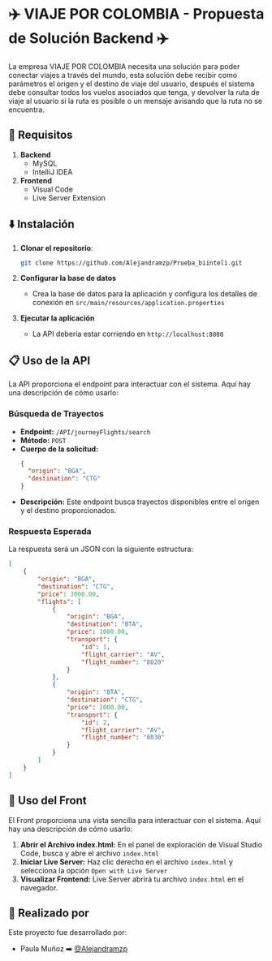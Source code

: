 # ✈️ VIAJE POR COLOMBIA - Propuesta de Solución Backend ✈️

La empresa VIAJE POR COLOMBIA necesita una solución para poder conectar viajes a través del mundo, esta solución debe recibir como parámetros el origen y el destino de viaje del usuario, después el sistema debe consultar todos los vuelos asociados que tenga, y devolver la ruta de viaje al usuario si la ruta es posible o un mensaje avisando que la ruta no se encuentra.

## 📜 Requisitos

1. **Backend**
   - MySQL
   - IntelliJ IDEA
2. **Frontend**
   - Visual Code
   - Live Server Extension

## ⬇️ Instalación

1. **Clonar el repositorio**:
   ```bash
   git clone https://github.com/Alejandramzp/Prueba_biinteli.git
   
2. **Configurar la base de datos**
   - Crea la base de datos para la aplicación y configura los detalles de conexión en ```src/main/resources/application.properties ```
     
3. **Ejecutar la aplicación**
   - La API debería estar corriendo en ```http://localhost:8080```
  
## 📋 Uso de la API
La API proporciona el endpoint para interactuar con el sistema. Aquí hay una descripción de cómo usarlo:

### Búsqueda de Trayectos
- **Endpoint:** ```/API/journeyFlights/search```
- **Método:** ```POST```
- **Cuerpo de la solicitud:**
  ```json
  {
    "origin": "BGA",
    "destination": "CTG"
  }
  ```
 - **Descripción:** Este endpoint busca trayectos disponibles entre el origen y el destino proporcionados.
### Respuesta Esperada
La respuesta será un JSON con la siguiente estructura:
```json
[
    {
        "origin": "BGA",
        "destination": "CTG",
        "price": 3000.00,
        "flights": [
            {
                "origin": "BGA",
                "destination": "BTA",
                "price": 1000.00,
                "transport": {
                    "id": 1,
                    "flight_carrier": "AV",
                    "flight_number": "8020"
                }
            },
            {
                "origin": "BTA",
                "destination": "CTG",
                "price": 2000.00,
                "transport": {
                    "id": 2,
                    "flight_carrier": "AV",
                    "flight_number": "8030"
                }
            }
        ]
    }
]
```
## 🎨 Uso del Front
El Front proporciona una vista sencilla para interactuar con el sistema. Aquí hay una descripción de cómo usarlo:

1. **Abrir el Archivo index.html:** En el panel de exploración de Visual Studio Code, busca y abre el archivo ```index.html```
2. **Iniciar Live Server:** Haz clic derecho en el archivo ```index.html``` y selecciona la opción ```Open with Live Server```
3. **Visualizar Frontend:** Live Server abrirá tu archivo ```index.html``` en el navegador.

## 📝 Realizado por

Este proyecto fue desarrollado por:
- Paula Muñoz ➡️ [@Alejandramzp](https://github.com/Alejandramzp)
